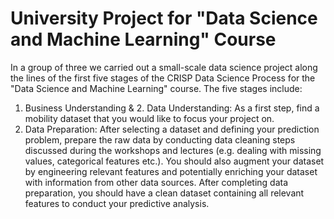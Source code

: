 # University Project for "Data Science and Machine Learning" Course

In a group of three we carried out a small-scale data science project along the lines of the first five stages of the CRISP Data Science Process for the "Data Science and Machine Learning" course.
The five stages include:

1. Business Understanding & 2. Data Understanding: As a first step, find a mobility dataset
   that you would like to focus your project on.
2. Data Preparation: After selecting a dataset and defining your prediction problem, prepare the raw data by conducting data cleaning steps discussed during the workshops and lectures (e.g. dealing with missing values, categorical features etc.). You should also augment your dataset by engineering relevant features and potentially enriching your dataset with information from other data sources. After completing data preparation, you should have a clean dataset containing all relevant features to conduct your predictive analysis.
